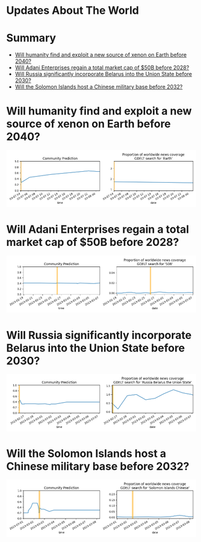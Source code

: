 
Updates About The World
=======================

Summary
=======

* [Will humanity find and exploit a new source of xenon on Earth before 2040?](#will-humanity-find-and-exploit-a-new-source-of-xenon-on-earth-before-2040)
* [Will Adani Enterprises regain a total market cap of $50B before 2028?](#will-adani-enterprises-regain-a-total-market-cap-of-50b-before-2028)
* [Will Russia significantly incorporate Belarus into the Union State before 2030?](#will-russia-significantly-incorporate-belarus-into-the-union-state-before-2030)
* [Will the Solomon Islands host a Chinese military base before 2032?](#will-the-solomon-islands-host-a-chinese-military-base-before-2032)

# Will humanity find and exploit a new source of xenon on Earth before 2040?


![Missing xenon found and used?](assets/01.png)
# Will Adani Enterprises regain a total market cap of $50B before 2028?


![Adani Market Cap Recovery by 2028](assets/06.png)
# Will Russia significantly incorporate Belarus into the Union State before 2030?


![Russia taking over Belarus before 2030](assets/08.png)
# Will the Solomon Islands host a Chinese military base before 2032?


![Chinese Military Base in the Solomon Islands](assets/09.png)